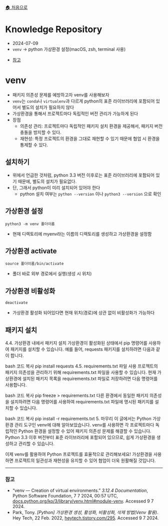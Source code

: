 [🏠 처음으로](/README.md)

# Knowledge Repository

- 2024-07-09
- `venv` → python 가상환경 설정(macOS, zsh, terminal 사용)
<!-- - 목차 -->
- [참고](#참고)

# venv

- 패키지 의존성 문제를 예방하고자 venv를 사용해보자
- `venv`는 `conda`나 `virtualenv`과 다르게 python의 표준 라이브러리에 포함되어 있어서 별도의 설치가 필요하지 않다
- 가상환경을 통해서 프로젝트마다 독립적인 버전 관리가 가능하게 된다
- 장점
    - 의존성 관리: 프로젝트마다 독립적인 패키지 설치 환경을 제공해서, 패키지 버전 충돌을 방지할 수 있다.
    - 재현성: 특정 프로젝트의 환경을 그대로 재현할 수 있기 때문에 협업 시 환경을 통제할 수 있다.


## 설치하기

- 위에서 언급한 것처럼, python 3.3 버전 이후로는 표준 라이브러리에 포함되어 있기 때문에, 별도의 설치가 필요없다.
- 단, 그래서 python이 미리 설치되어 있어야 한다
    - python 설치 여부는 `python --version` 이나 `python3 --version` 으로 확인


## 가상환경 설정

    python3 -m venv 폴더이름

- 현재 디렉토리에 myenv라는 이름의 디렉토리를 생성하고 가상환경을 설정함


## 가상환경 activate

    source 폴더이름/bin/activate

- 폴더 바로 외부 경로에서 실행(생성 시 위치)


## 가상환경 비활성화

    deactivate

-   가상환경 활성화 되어있다면 현재 위치(경로)에 상관 없이 비활성화가 가능하다

## 패키지 설치

4.4. 가상환경 내에서 패키지 설치
가상환경이 활성화된 상태에서 pip 명령어를 사용하여 패키지를 설치할 수 있습니다. 예를 들어, requests 패키지를 설치하려면 다음과 같이 합니다.

bash
코드 복사
pip install requests
4.5. requirements.txt 파일 사용
프로젝트의 패키지 의존성을 관리하기 위해 requirements.txt 파일을 사용할 수 있습니다. 현재 가상환경에 설치된 패키지 목록을 requirements.txt 파일로 저장하려면 다음 명령어를 사용합니다.

bash
코드 복사
pip freeze > requirements.txt
다른 환경에서 동일한 패키지 의존성을 설치하려면 다음 명령어를 사용하여 requirements.txt 파일에 명시된 패키지를 설치할 수 있습니다.

bash
코드 복사
pip install -r requirements.txt
5. 마무리
이 글에서는 Python 가상환경 관리 도구인 venv에 대해 알아보았습니다. venv를 사용하면 각 프로젝트마다 독립적인 Python 환경을 설정할 수 있어 패키지 의존성 문제를 해결할 수 있습니다. Python 3.3 이후 버전부터 표준 라이브러리에 포함되어 있으므로, 쉽게 가상환경을 생성하고 관리할 수 있습니다.

이제 venv를 활용하여 Python 프로젝트를 효율적으로 관리해보세요! 가상환경을 사용하면 프로젝트의 일관성과 재현성을 유지할 수 있어 협업이 더욱 원활해질 것입니다.








--- 

### 참고

- “venv — Creation of virtual environments.” _3.12.4 Documentation_, Python Software Foundation, 7 7 2024, 00:57 UTC, [docs.python.org/ko/3/library/venv.html#module-venv](https://docs.python.org/ko/3/library/venv.html#module-venv). Accessed 9 7 2024. 
- Park, Tony. _[Python] 가상환경 생성, 활성화, 비활성화, 삭제 방법(Venv 활용)_. Hey Tech, 22 Feb. 2022, [heytech.tistory.com/295](https://heytech.tistory.com/295). Accessed 9 7 2024.